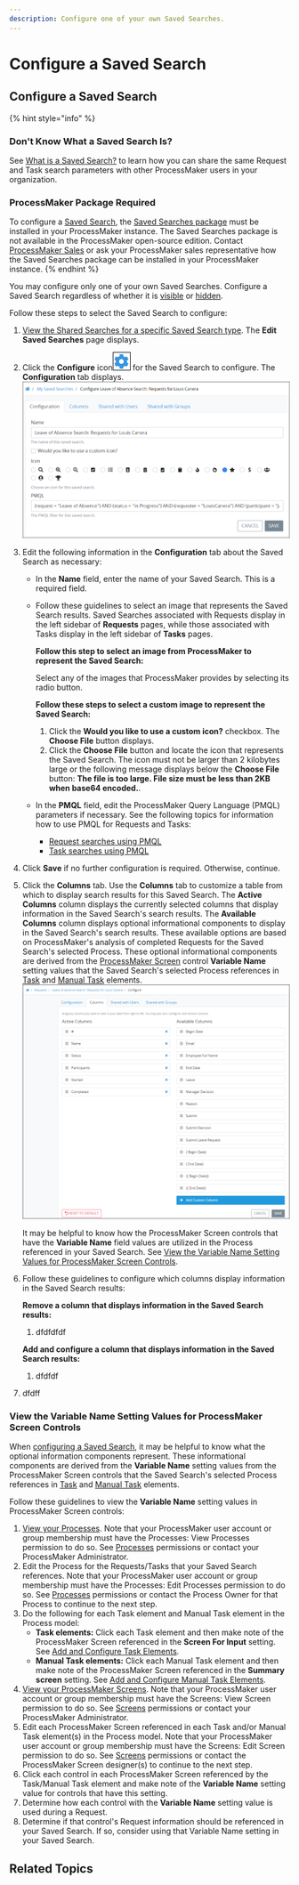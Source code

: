 ```yaml
---
description: Configure one of your own Saved Searches.
---
```


# Configure a Saved Search

## Configure a Saved Search

{% hint style="info" %}
### Don't Know What a Saved Search Is?

See [What is a Saved Search?](../what-is-a-saved-search.md) to learn how you can share the same Request and Task search parameters with other ProcessMaker users in your organization.

### ProcessMaker Package Required

To configure a [Saved Search](../what-is-a-saved-search.md), the [Saved Searches package](../../../package-development-distribution/package-a-connector/saved-searches-package.md) must be installed in your ProcessMaker instance. The Saved Searches package is not available in the ProcessMaker open-source edition. Contact [ProcessMaker Sales](mailto:sales@processmaker.com) or ask your ProcessMaker sales representative how the Saved Searches package can be installed in your ProcessMaker instance.
{% endhint %}

You may configure only one of your own Saved Searches. Configure a Saved Search regardless of whether it is [visible](hide-or-show-a-saved-search.md#show-your-hidden-saved-search) or [hidden](hide-or-show-a-saved-search.md#hide-your-own-saved-search).

Follow these steps to select the Saved Search to configure:

1. [View the Shared Searches for a specific Saved Search type](./#manage-your-own-saved-searches). The **Edit Saved Searches** page displays.
2. Click the **Configure** icon![](../../../.gitbook/assets/configure-process-icon-processes-page-processes.png) for the Saved Search to configure. The **Configuration** tab displays. ![](../../../.gitbook/assets/configuration-tab-saved-searches-package.png) 
3. Edit the following information in the **Configuration** tab about the Saved Search as necessary:
   * In the **Name** field, enter the name of your Saved Search. This is a required field.
   * Follow these guidelines to select an image that represents the Saved Search results. Saved Searches associated with Requests display in the left sidebar of **Requests** pages, while those associated with Tasks display in the left sidebar of **Tasks** pages.

     **Follow this step to select an image from ProcessMaker to represent the Saved Search:**

     Select any of the images that ProcessMaker provides by selecting its radio button.

     **Follow these steps to select a custom image to represent the Saved Search:**

     1. Click the **Would you like to use a custom icon?** checkbox. The **Choose File** button displays.
     2. Click the **Choose File** button and locate the icon that represents the Saved Search. The icon must not be larger than 2 kilobytes large or the following message displays below the **Choose File** button: **The file is too large. File size must be less than 2KB when base64 encoded.**.

   * In the **PMQL** field, edit the ProcessMaker Query Language \(PMQL\) parameters if necessary. See the following topics for information how to use PMQL for Requests and Tasks:
     * [Request searches using PMQL](../../requests/search-for-a-request.md#advanced-search-for-a-request)
     * [Task searches using PMQL](../../task-management/search-for-a-task.md#advanced-search-for-a-task)
4. Click **Save** if no further configuration is required. Otherwise, continue.
5. Click the **Columns** tab. Use the **Columns** tab to customize a table from which to display search results for this Saved Search. The **Active Columns** column displays the currently selected columns that display information in the Saved Search's search results. The **Available Columns** column displays optional informational components to display in the Saved Search's search results. These available options are based on ProcessMaker's analysis of completed Requests for the Saved Search's selected Process. These optional informational components are derived from the [ProcessMaker Screen](../../../designing-processes/design-forms/what-is-a-form.md) control **Variable Name** setting values that the Saved Search's selected Process references in [Task](../../../designing-processes/process-design/model-your-process/process-modeling-element-descriptions.md#task) and [Manual Task](../../../designing-processes/process-design/model-your-process/process-modeling-element-descriptions.md#manual-task) elements.  
   ![](../../../.gitbook/assets/columns-tab-saved-searches-package.png) 

   It may be helpful to know how the ProcessMaker Screen controls that have the **Variable Name** field values are utilized in the Process referenced in your Saved Search. See [View the Variable Name Setting Values for ProcessMaker Screen Controls](configure-a-saved-search.md#view-the-variable-name-setting-values-for-processmaker-screen-controls).

6. Follow these guidelines to configure which columns display information in the Saved Search results:

   **Remove a column that displays information in the Saved Search results:**

   1. dfdfdfdf

   **Add and configure a column that displays information in the Saved Search results:**

   1. dfdfdf

7. dfdff

### View the Variable Name Setting Values for ProcessMaker Screen Controls

When [configuring a Saved Search](configure-a-saved-search.md#configure-a-saved-search), it may be helpful to know what the optional information components represent. These informational components are derived from the **Variable Name** setting values from the ProcessMaker Screen controls that the Saved Search's selected Process references in [Task](../../../designing-processes/process-design/model-your-process/process-modeling-element-descriptions.md#task) and [Manual Task](../../../designing-processes/process-design/model-your-process/process-modeling-element-descriptions.md#manual-task) elements.

Follow these guidelines to view the **Variable Name** setting values in ProcessMaker Screen controls:

1. [View your Processes](../../../designing-processes/viewing-processes/view-the-list-of-processes/view-your-processes.md#view-all-active-processes). Note that your ProcessMaker user account or group membership must have the Processes: View Processes permission to do so. See [Processes](../../../processmaker-administration/permission-descriptions-for-users-and-groups.md#processes) permissions or contact your ProcessMaker Administrator.
2. Edit the Process for the Requests/Tasks that your Saved Search references. Note that your ProcessMaker user account or group membership must have the Processes: Edit Processes permission to do so. See [Processes](../../../processmaker-administration/permission-descriptions-for-users-and-groups.md#processes) permissions or contact the Process Owner for that Process to continue to the next step.
3. Do the following for each Task element and Manual Task element in the Process model:
   * **Task elements:** Click each Task element and then make note of the ProcessMaker Screen referenced in the **Screen For Input** setting. See [Add and Configure Task Elements](../../../designing-processes/process-design/model-your-process/add-and-configure-task-elements.md#select-the-processmaker-screen-for-a-task-element).
   * **Manual Task elements:** Click each Manual Task element and then make note of the ProcessMaker Screen referenced in the **Summary screen** setting. See [Add and Configure Manual Task Elements](../../../designing-processes/process-design/model-your-process/add-and-configure-manual-task-elements.md#select-the-processmaker-screen-associated-with-the-manual-task).
4. [View your ProcessMaker Screens](../../../designing-processes/scripts/manage-scripts/view-all-scripts.md#view-all-processmaker-scripts). Note that your ProcessMaker user account or group membership must have the Screens: View Screen permission to do so. See [Screens](../../../processmaker-administration/permission-descriptions-for-users-and-groups.md#screens) permissions or contact your ProcessMaker Administrator.
5. Edit each ProcessMaker Screen referenced in each Task and/or Manual Task element\(s\) in the Process model. Note that your ProcessMaker user account or group membership must have the Screens: Edit Screen permission to do so. See [Screens](../../../processmaker-administration/permission-descriptions-for-users-and-groups.md#screens) permissions or contact the ProcessMaker Screen designer\(s\) to continue to the next step.
6. Click each control in each ProcessMaker Screen referenced by the Task/Manual Task element and make note of the **Variable Name** setting value for controls that have this setting.
7. Determine how each control with the **Variable Name** setting value is used during a Request.
8. Determine if that control's Request information should be referenced in your Saved Search. If so, consider using that Variable Name setting in your Saved Search.

## Related Topics



